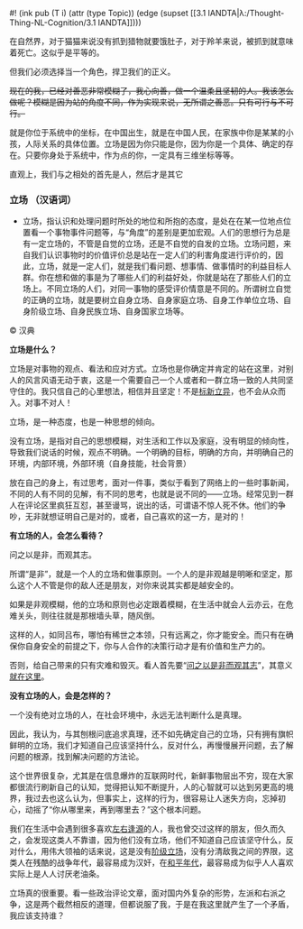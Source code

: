 #! (ink pub (T i) (attr (type Topic)) (edge (supset [[3.1 IANDTA|λ:/Thought-Thing-NL-Cognition/3.1 IANDTA]])))


在自然界，对于猫猫来说没有抓到猎物就要饿肚子，对于羚羊来说，被抓到就意味着死亡。这似乎是平等的。

但我们必须选择当一个角色，捍卫我们的正义。

~~现在的我，已经对善恶非常模糊了，我心向善，做一个温柔且坚韧的人。我该怎么做呢？模糊是因为站的角度不同，作为实现来说，无所谓之善恶。只有可行与不可行。~~

就是你位于系统中的坐标，在中国出生，就是在中国人民，在家族中你是某某的小孩，人际关系的具体位置。立场是因为你只能是你，因为你是一个具体、确定的存在。只要你身处于系统中，作为点的你，一定具有三维坐标等等。

直观上，我们与之相处的首先是人，然后才是其它

### 立场 （汉语词）

- 立场，指认识和处理问题时所处的地位和所抱的态度，是处在在某一位地点位置看一个事物事件问题等，与“角度”的差别是更加宏观。人们的思想行为总是有一定立场的，不管是自觉的立场，还是不自觉的自发的立场。立场问题，来自我们认识事物时的价值评价总是站在一定人们的利害角度进行评价的，因此，立场，就是一定人们，就是我们看问题、想事情、做事情时的利益目标人群。你在想和做的事是为了哪些人们的利益好处，你就是站在了那些人们的立场上。不同立场的人们，对同一事物的感受评价情意是不同的。所谓树立自觉的正确的立场，就是要树立自身立场、自身家庭立场、自身工作单位立场、自身阶级立场、自身民族立场、自身国家立场等。

© 汉典



 **立场是什么？** 

立场是对事物的观点、看法和应对方式。立场也是你确定并肯定的站在这里，对别人的风言风语无动于衷，这是一个需要自己一个人或者和一群立场一致的人共同坚守住的。我只信自己的心里想法，相信并且坚定！不是[标新立异](https://www.zhihu.com/search?q=%E6%A0%87%E6%96%B0%E7%AB%8B%E5%BC%82&search_source=Entity&hybrid_search_source=Entity&hybrid_search_extra=%7B%22sourceType%22%3A%22answer%22%2C%22sourceId%22%3A1056607247%7D)，也不会从众而入。对事不对人！

立场，是一种态度，也是一种思想的倾向。

没有立场，是指对自己的思想模糊，对生活和工作以及家庭，没有明显的倾向性，导致我们说话的时候，观点不明确。一个明确的目标，明确的方向，并明确自己的环境，内部环境，外部环境（自身技能，社会背景）

放在自己的身上，有过思考，面对一件事，类似于看到了网络上的一些时事新闻，不同的人有不同的见解，有不同的思考，也就是说不同的——立场。经常见到一群人在评论区里疯狂互怼，甚至谩骂，说出的话，可谓语不惊人死不休。他们的争吵，无非就想证明自己是对的，或者，自己喜欢的这一方，是对的！

  

 **有立场的人，会怎么看待？** 

问之以是非，而观其志。

所谓“是非”，就是一个人的立场和做事原则。一个人的是非观越是明晰和坚定，那么这个人不管是你的敌人还是朋友，对你来说其实都是越安全的。

如果是非观模糊，他的立场和原则也必定跟着模糊，在生活中就会人云亦云，在危难关头，则往往就是那根墙头草，随风倒。

这样的人，如同吕布，哪怕有稀世之本领，只有远离之，你才能安全。而只有在确保你自身安全的前提之下，你与人合作的决策行动才是有价值和生产力的。

否则，给自己带来的只有灾难和毁灭。看人首先要“[问之以是非而观其志](https://www.zhihu.com/search?q=%E9%97%AE%E4%B9%8B%E4%BB%A5%E6%98%AF%E9%9D%9E%E8%80%8C%E8%A7%82%E5%85%B6%E5%BF%97&search_source=Entity&hybrid_search_source=Entity&hybrid_search_extra=%7B%22sourceType%22%3A%22answer%22%2C%22sourceId%22%3A1056607247%7D)”，其意义[就在这里](https://www.zhihu.com/search?q=%E5%B0%B1%E5%9C%A8%E8%BF%99%E9%87%8C&search_source=Entity&hybrid_search_source=Entity&hybrid_search_extra=%7B%22sourceType%22%3A%22answer%22%2C%22sourceId%22%3A1056607247%7D)。

  

 **没有立场的人，会是怎样的？** 

一个没有绝对立场的人，在社会环境中，永远无法判断什么是真理。

因此，我认为，与其刨根问底追求真理，还不如先确定自己的立场，只有拥有旗帜鲜明的立场，我们才知道自己应该坚持什么，反对什么，再慢慢展开问题，去了解问题的根源，找到解决问题的方法论。

这个世界很复杂，尤其是在信息爆炸的互联网时代，新鲜事物层出不穷，现在大家都很流行刷新自己的认知，觉得把认知不断提升，人的心智就可以达到另更高的境界，我过去也这么认为，但事实上，这样的行为，很容易让人迷失方向，忘掉初心，动摇了“你从哪里来，再到哪里去？”这个根本问题。

我们在生活中会遇到很多喜欢[左右逢源](https://www.zhihu.com/search?q=%E5%B7%A6%E5%8F%B3%E9%80%A2%E6%BA%90&search_source=Entity&hybrid_search_source=Entity&hybrid_search_extra=%7B%22sourceType%22%3A%22answer%22%2C%22sourceId%22%3A1056607247%7D)的人，我也曾交过这样的朋友，但久而久之，会发现这类人不靠谱，因为他们没有立场，他们不知道自己应该坚守什么，反对什么，用伟大领袖的话来说，这是没有[阶级立场](https://www.zhihu.com/search?q=%E9%98%B6%E7%BA%A7%E7%AB%8B%E5%9C%BA&search_source=Entity&hybrid_search_source=Entity&hybrid_search_extra=%7B%22sourceType%22%3A%22answer%22%2C%22sourceId%22%3A1056607247%7D)，没有分清敌我之间的界限，这类人在残酷的战争年代，最容易成为汉奸，在[和平年代](https://www.zhihu.com/search?q=%E5%92%8C%E5%B9%B3%E5%B9%B4%E4%BB%A3&search_source=Entity&hybrid_search_source=Entity&hybrid_search_extra=%7B%22sourceType%22%3A%22answer%22%2C%22sourceId%22%3A1056607247%7D)，最容易成为似乎人人喜欢实际上是人人讨厌老油条。

立场真的很重要。看一些政治评论文章，面对国内外复杂的形势，左派和右派之争，这是两个截然相反的道理，但都说服了我，于是在我这里就产生了一个矛盾，我应该支持谁？